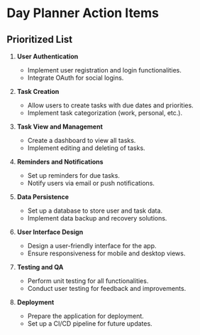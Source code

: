 # Day Planner Action Items

## Prioritized List

1. **User Authentication**  
   - Implement user registration and login functionalities.  
   - Integrate OAuth for social logins.

2. **Task Creation**  
   - Allow users to create tasks with due dates and priorities.  
   - Implement task categorization (work, personal, etc.).

3. **Task View and Management**  
   - Create a dashboard to view all tasks.  
   - Implement editing and deleting of tasks.

4. **Reminders and Notifications**  
   - Set up reminders for due tasks.  
   - Notify users via email or push notifications.

5. **Data Persistence**  
   - Set up a database to store user and task data.  
   - Implement data backup and recovery solutions.

6. **User Interface Design**  
   - Design a user-friendly interface for the app.  
   - Ensure responsiveness for mobile and desktop views.

7. **Testing and QA**  
   - Perform unit testing for all functionalities.  
   - Conduct user testing for feedback and improvements.

8. **Deployment**  
   - Prepare the application for deployment.  
   - Set up a CI/CD pipeline for future updates.